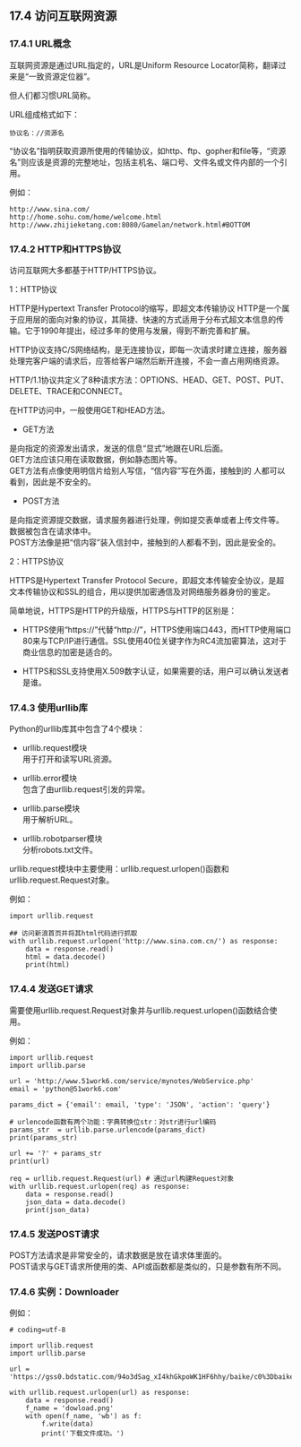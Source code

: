 ## 17.4 访问互联网资源

### 17.4.1 URL概念

互联网资源是通过URL指定的，URL是Uniform Resource Locator简称，翻译过来是“一致资源定位器”。  

但人们都习惯URL简称。  

URL组成格式如下：  

    协议名：//资源名

“协议名”指明获取资源所使用的传输协议，如http、ftp、gopher和file等，“资源名”则应该是资源的完整地址，包括主机名、端口号、文件名或文件内部的一个引用。  

例如：

    http://www.sina.com/
    http://home.sohu.com/home/welcome.html
    http://www.zhijieketang.com:8080/Gamelan/network.html#BOTTOM

### 17.4.2 HTTP和HTTPS协议

访问互联网大多都基于HTTP/HTTPS协议。

1：HTTP协议  

HTTP是Hypertext Transfer Protocol的缩写，即超文本传输协议
HTTP是一个属于应用层的面向对象的协议，其简捷、快速的方式适用于分布式超文本信息的传输。它于1990年提出，经过多年的使用与发展，得到不断完善和扩展。  

HTTP协议支持C/S网络结构，是无连接协议，即每一次请求时建立连接，服务器处理完客户端的请求后，应答给客户端然后断开连接，不会一直占用网络资源。  

HTTP/1.1协议共定义了8种请求方法：OPTIONS、HEAD、GET、POST、PUT、DELETE、TRACE和CONNECT。

在HTTP访问中，一般使用GET和HEAD方法。

* GET方法

是向指定的资源发出请求，发送的信息“显式”地跟在URL后面。  
GET方法应该只用在读取数据，例如静态图片等。  
GET方法有点像使用明信片给别人写信，“信内容”写在外面，接触到的 人都可以看到，因此是不安全的。  

* POST方法

是向指定资源提交数据，请求服务器进行处理，例如提交表单或者上传文件等。  
数据被包含在请求体中。  
POST方法像是把“信内容”装入信封中，接触到的人都看不到，因此是安全的。  

2：HTTPS协议  

HTTPS是Hypertext Transfer Protocol Secure，即超文本传输安全协议，是超文本传输协议和SSL的组合，用以提供加密通信及对网络服务器身份的鉴定。  

简单地说，HTTPS是HTTP的升级版，HTTPS与HTTP的区别是：  

* HTTPS使用“https://”代替“http://”，HTTPS使用端口443，而HTTP使用端口80来与TCP/IP进行通信。SSL使用40位关键字作为RC4流加密算法，这对于商业信息的加密是适合的。  

* HTTPS和SSL支持使用X.509数字认证，如果需要的话，用户可以确认发送者是谁。

### 17.4.3 使用urllib库

Python的urllib库其中包含了4个模块：  

* urllib.request模块  
用于打开和读写URL资源。

* urllib.error模块  
包含了由urllib.request引发的异常。  

* urllib.parse模块  
用于解析URL。

* urllib.robotparser模块  
分析robots.txt文件。

urllib.request模块中主要使用：urllib.request.urlopen()函数和urllib.request.Request对象。  

例如：  

    import urllib.request

    ## 访问新浪首页并将其html代码进行抓取
    with urllib.request.urlopen('http://www.sina.com.cn/') as response:
        data = response.read()
        html = data.decode()
        print(html)

### 17.4.4 发送GET请求

需要使用urllib.request.Request对象并与urllib.request.urlopen()函数结合使用。  

例如：  

    import urllib.request
    import urllib.parse

    url = 'http://www.51work6.com/service/mynotes/WebService.php'
    email = 'python@51work6.com'

    params_dict = {'email': email, 'type': 'JSON', 'action': 'query'}

    # urlencode函数有两个功能：字典转换位str：对str进行url编码
    params_str  = urllib.parse.urlencode(params_dict)
    print(params_str)

    url += '?' + params_str
    print(url)

    req = urllib.request.Request(url) # 通过url构建Request对象
    with urllib.request.urlopen(req) as response:
        data = response.read()
        json_data = data.decode()
        print(json_data)

### 17.4.5 发送POST请求

POST方法请求是非常安全的，请求数据是放在请求体里面的。  
POST请求与GET请求所使用的类、API或函数都是类似的，只是参数有所不同。  

### 17.4.6 实例：Downloader

例如：  

    # coding=utf-8

    import urllib.request
    import urllib.parse

    url = 'https://gss0.bdstatic.com/94o3dSag_xI4khGkpoWK1HF6hhy/baike/c0%3Dbaike80%2C5%2C5%2C80%2C26/sign=9922df0ad143ad4bb2234e92e36b31ca/359b033b5bb5c9ea55df214cd539b6003af3b374.jpg'

    with urllib.request.urlopen(url) as response:
        data = response.read()
        f_name = 'dowload.png'
        with open(f_name, 'wb') as f:
            f.write(data)
            print('下载文件成功。')

